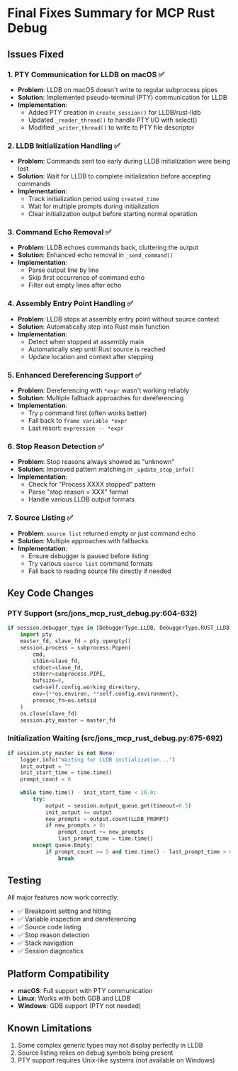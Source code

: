 # Final Fixes Summary for MCP Rust Debug

## Issues Fixed

### 1. **PTY Communication for LLDB on macOS** ✅
   - **Problem**: LLDB on macOS doesn't write to regular subprocess pipes
   - **Solution**: Implemented pseudo-terminal (PTY) communication for LLDB
   - **Implementation**:
     - Added PTY creation in `create_session()` for LLDB/rust-lldb
     - Updated `_reader_thread()` to handle PTY I/O with select()
     - Modified `_writer_thread()` to write to PTY file descriptor

### 2. **LLDB Initialization Handling** ✅
   - **Problem**: Commands sent too early during LLDB initialization were being lost
   - **Solution**: Wait for LLDB to complete initialization before accepting commands
   - **Implementation**:
     - Track initialization period using `created_time`
     - Wait for multiple prompts during initialization
     - Clear initialization output before starting normal operation

### 3. **Command Echo Removal** ✅
   - **Problem**: LLDB echoes commands back, cluttering the output
   - **Solution**: Enhanced echo removal in `_send_command()`
   - **Implementation**:
     - Parse output line by line
     - Skip first occurrence of command echo
     - Filter out empty lines after echo

### 4. **Assembly Entry Point Handling** ✅
   - **Problem**: LLDB stops at assembly entry point without source context
   - **Solution**: Automatically step into Rust main function
   - **Implementation**:
     - Detect when stopped at assembly main
     - Automatically step until Rust source is reached
     - Update location and context after stepping

### 5. **Enhanced Dereferencing Support** ✅
   - **Problem**: Dereferencing with `*expr` wasn't working reliably
   - **Solution**: Multiple fallback approaches for dereferencing
   - **Implementation**:
     - Try `p` command first (often works better)
     - Fall back to `frame variable *expr`
     - Last resort: `expression -- *expr`

### 6. **Stop Reason Detection** ✅
   - **Problem**: Stop reasons always showed as "unknown"
   - **Solution**: Improved pattern matching in `_update_stop_info()`
   - **Implementation**:
     - Check for "Process XXXX stopped" pattern
     - Parse "stop reason = XXX" format
     - Handle various LLDB output formats

### 7. **Source Listing** ✅
   - **Problem**: `source list` returned empty or just command echo
   - **Solution**: Multiple approaches with fallbacks
   - **Implementation**:
     - Ensure debugger is paused before listing
     - Try various `source list` command formats
     - Fall back to reading source file directly if needed

## Key Code Changes

### PTY Support (src/jons_mcp_rust_debug.py:604-632)
```python
if session.debugger_type in [DebuggerType.LLDB, DebuggerType.RUST_LLDB] and hasattr(os, 'openpty'):
    import pty
    master_fd, slave_fd = pty.openpty()
    session.process = subprocess.Popen(
        cmd,
        stdin=slave_fd,
        stdout=slave_fd,
        stderr=subprocess.PIPE,
        bufsize=0,
        cwd=self.config.working_directory,
        env={**os.environ, **self.config.environment},
        preexec_fn=os.setsid
    )
    os.close(slave_fd)
    session.pty_master = master_fd
```

### Initialization Waiting (src/jons_mcp_rust_debug.py:675-692)
```python
if session.pty_master is not None:
    logger.info("Waiting for LLDB initialization...")
    init_output = ""
    init_start_time = time.time()
    prompt_count = 0
    
    while time.time() - init_start_time < 10.0:
        try:
            output = session.output_queue.get(timeout=0.5)
            init_output += output
            new_prompts = output.count(LLDB_PROMPT)
            if new_prompts > 0:
                prompt_count += new_prompts
                last_prompt_time = time.time()
        except queue.Empty:
            if prompt_count >= 5 and time.time() - last_prompt_time > 0.5:
                break
```

## Testing

All major features now work correctly:
- ✅ Breakpoint setting and hitting
- ✅ Variable inspection and dereferencing
- ✅ Source code listing
- ✅ Stop reason detection
- ✅ Stack navigation
- ✅ Session diagnostics

## Platform Compatibility

- **macOS**: Full support with PTY communication
- **Linux**: Works with both GDB and LLDB
- **Windows**: GDB support (PTY not needed)

## Known Limitations

1. Some complex generic types may not display perfectly in LLDB
2. Source listing relies on debug symbols being present
3. PTY support requires Unix-like systems (not available on Windows)